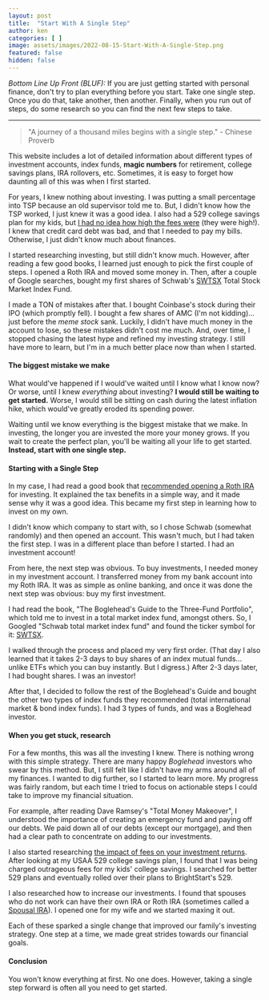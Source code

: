 ```yaml
---
layout: post
title:  "Start With A Single Step"
author: ken
categories: [ ]
image: assets/images/2022-08-15-Start-With-A-Single-Step.png
featured: false
hidden: false
---
```


*Bottom Line Up Front (BLUF):* If you are just getting started with personal finance, don't try to plan everything before you start.  Take one single step.  Once you do that, take another, then another.  Finally, when you run out of steps, do some research so you can find the next few steps to take.

-------

> "A journey of a thousand miles begins with a single step." - Chinese Proverb

This website includes a lot of detailed information about different types of investment accounts, index funds, __magic numbers__ for retirement, college savings plans, IRA rollovers, etc.  Sometimes, it is easy to forget how daunting all of this was when I first started.  

For years, I knew nothing about investing.  I was putting a small percentage into TSP because an old supervisor told me to.  But, I didn't know how the TSP worked, I just knew it was a good idea.  I also had a 529 college savings plan for my kids, but [I had no idea how high the fees were](https://www.militaryinvestor.org/Aggressively-Cut-Fees-to-Keep-More-of-Your-Profits/) (they were high!).  I knew that credit card debt was bad, and that I needed to pay my bills.  Otherwise, I just didn't know much about finances.

I started researching investing, but still didn't know much.  However, after reading a few good books, I learned just enough to pick the first couple of steps.  I opened a Roth IRA and moved some money in.  Then, after a couple of Google searches, bought my first shares of Schwab's [SWTSX](https://www.schwab.com/research/mutual-funds/quotes/fees/swtsx) Total Stock Market Index Fund.

I made a TON of mistakes after that.  I bought Coinbase's stock during their IPO (which promptly fell).  I bought a few shares of AMC (I'm not kidding)... just before the _meme stock_ sank.  Luckily, I didn't have much money in the account to lose, so these mistakes didn't cost me much.  And, over time, I stopped chasing the latest hype and refined my investing strategy.  I still have more to learn, but I'm in a much better place now than when I started.

#### The biggest mistake we make

What would've happened if I would've waited until I know what I know now?  Or worse, until I knew _everything_ about investing?  **I would still be waiting to get started.**  Worse, I would still be sitting on cash during the latest inflation hike, which would've greatly eroded its spending power.

Waiting until we know everything is the biggest mistake that we make.  In investing, the longer you are invested the more your money grows.  If you wait to create the perfect plan, you'll be waiting all your life to get started.  **Instead, start with one single step.**

#### Starting with a Single Step

In my case, I had read a good book that [recommended opening a Roth IRA](https://www.militaryinvestor.org/Which-Investment-Accounts-Should-I-Use/) for investing.  It explained the tax benefits in a simple way, and it made sense why it was a good idea.  This became my first step in learning how to invest on my own.  

I didn't know which company to start with, so I chose Schwab (somewhat randomly) and then opened an account.  This wasn't much, but I had taken the first step.  I was in a different place than before I started.  I had an investment account!  

From here, the next step was obvious.  To buy investments, I needed money in my investment account.   I transferred money from my bank account into my Roth IRA.  It was as simple as online banking, and once it was done the next step was obvious: buy my first investment.  

I had read the book, "The Boglehead's Guide to the Three-Fund Portfolio", which told me to invest in a total market index fund, amongst others.  So, I Googled "Schwab total market index fund" and found the ticker symbol for it: [SWTSX](https://www.schwab.com/research/mutual-funds/quotes/fees/swtsx).

I walked through the process and placed my very first order.  (That day I also learned that it takes 2-3 days to buy shares of an index mutual funds... unlike ETFs which you can buy instantly.  But I digress.)  After 2-3 days later, I had bought shares.  I was an investor!

After that, I decided to follow the rest of the Boglehead's Guide and bought the other two types of index funds they recommended (total international market & bond index funds).  I had 3 types of funds, and was a Boglehead investor. 

#### When you get stuck, research

For a few months, this was all the investing I knew.  There is nothing wrong with this simple strategy.  There are many happy _Boglehead_ investors who swear by this method.  But, I still felt like I didn't have my arms around all of my finances.  I wanted to dig further, so I started to learn more.  My progress was fairly random, but each time I tried to focus on actionable steps I could take to improve my financial situation.

For example, after reading Dave Ramsey's "Total Money Makeover", I understood the importance of creating an emergency fund and paying off our debts.  We paid down all of our debts (except our mortgage), and then had a clear path to concentrate on adding to our investments.

I also started researching [the impact of fees on your investment returns](https://www.militaryinvestor.org/Aggressively-Cut-Fees-to-Keep-More-of-Your-Profits/).  After looking at my USAA 529 college savings plan, I found that I was being charged outrageous fees for my kids' college savings.  I searched for better 529 plans and eventually rolled over their plans to BrightStart's 529.

I also researched how to increase our investments.  I found that spouses who do not work can have their own IRA or Roth IRA (sometimes called a [Spousal IRA](https://www.militaryinvestor.org/Spousal-IRA-Married-Couples-Can-Double-IRA-Investments/)).  I opened one for my wife and we started maxing it out.

Each of these sparked a single change that improved our family's investing strategy.  One step at a time, we made great strides towards our financial goals.

#### Conclusion

You won't know everything at first.  No one does.  However, taking a single step forward is often all you need to get started.  







